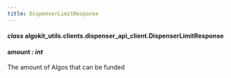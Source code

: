```yaml
---
title: DispenserLimitResponse
---
```


#### _class_ algokit_utils.clients.dispenser_api_client.DispenserLimitResponse

#### amount _: int_

The amount of Algos that can be funded
